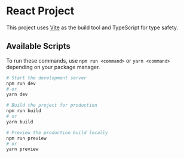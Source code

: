 # React Project

This project uses [Vite](https://vitejs.dev/) as the build tool and TypeScript for type safety.

## Available Scripts

To run these commands, use `npm run <command>` or `yarn <command>` depending on your package manager.

```bash
# Start the development server
npm run dev
# or
yarn dev
```

```bash
# Build the project for production
npm run build
# or
yarn build
```

```bash
# Preview the production build locally
npm run preview
# or
yarn preview
```